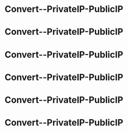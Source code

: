 # Convert--PrivateIP-PublicIP
# Convert--PrivateIP-PublicIP
# Convert--PrivateIP-PublicIP
# Convert--PrivateIP-PublicIP
# Convert--PrivateIP-PublicIP
# Convert--PrivateIP-PublicIP
